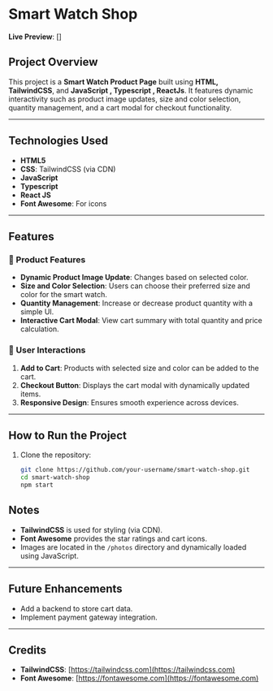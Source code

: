 

# Smart Watch Shop  

**Live Preview**: []

## Project Overview  
This project is a **Smart Watch Product Page** built using **HTML, TailwindCSS**, and **JavaScript , Typescript , ReactJs**. It features dynamic interactivity such as product image updates, size and color selection, quantity management, and a cart modal for checkout functionality.  

---

## Technologies Used  
- **HTML5**  
- **CSS**: TailwindCSS (via CDN)  
- **JavaScript**  
- **Typescript**  
- **React JS**  
- **Font Awesome**: For icons  

---

## Features  
### 📌 Product Features  
- **Dynamic Product Image Update**: Changes based on selected color.  
- **Size and Color Selection**: Users can choose their preferred size and color for the smart watch.  
- **Quantity Management**: Increase or decrease product quantity with a simple UI.  
- **Interactive Cart Modal**: View cart summary with total quantity and price calculation.  

### 📌 User Interactions  
1. **Add to Cart**: Products with selected size and color can be added to the cart.  
2. **Checkout Button**: Displays the cart modal with dynamically updated items.  
3. **Responsive Design**: Ensures smooth experience across devices.  

---



## How to Run the Project  
1. Clone the repository:  
   ```bash
   git clone https://github.com/your-username/smart-watch-shop.git  
   cd smart-watch-shop
   npm start
   ```  




## Notes  
- **TailwindCSS** is used for styling (via CDN).  
- **Font Awesome** provides the star ratings and cart icons.  
- Images are located in the `/photos` directory and dynamically loaded using JavaScript.  

---

## Future Enhancements  
- Add a backend to store cart data.  
- Implement payment gateway integration.  

---

## Credits  
- **TailwindCSS**: [https://tailwindcss.com](https://tailwindcss.com)  
- **Font Awesome**: [https://fontawesome.com](https://fontawesome.com)  
